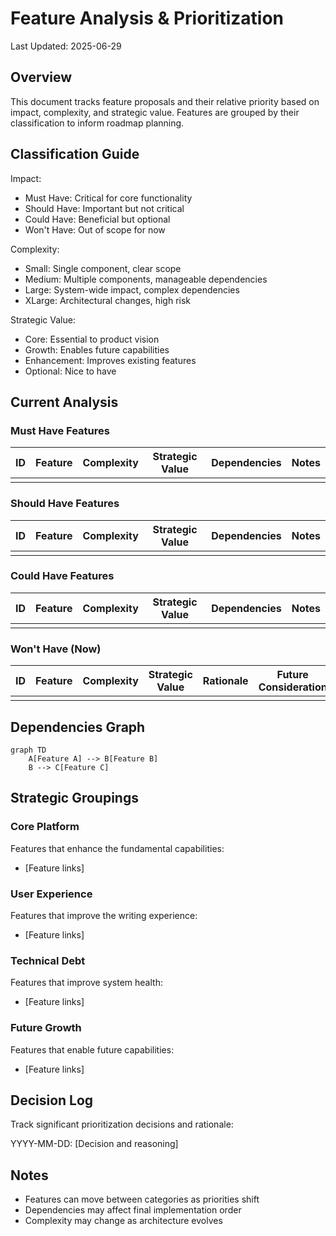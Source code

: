 # Feature Analysis & Prioritization

Last Updated: 2025-06-29

## Overview
This document tracks feature proposals and their relative priority based on impact, complexity, and strategic value. Features are grouped by their classification to inform roadmap planning.

## Classification Guide

Impact:
- Must Have: Critical for core functionality
- Should Have: Important but not critical
- Could Have: Beneficial but optional
- Won't Have: Out of scope for now

Complexity:
- Small: Single component, clear scope
- Medium: Multiple components, manageable dependencies
- Large: System-wide impact, complex dependencies
- XLarge: Architectural changes, high risk

Strategic Value:
- Core: Essential to product vision
- Growth: Enables future capabilities
- Enhancement: Improves existing features
- Optional: Nice to have

## Current Analysis

### Must Have Features
| ID | Feature | Complexity | Strategic Value | Dependencies | Notes |
|----|---------|------------|-----------------|--------------|-------|
|    |         |            |                 |              |       |

### Should Have Features
| ID | Feature | Complexity | Strategic Value | Dependencies | Notes |
|----|---------|------------|-----------------|--------------|-------|
|    |         |            |                 |              |       |

### Could Have Features
| ID | Feature | Complexity | Strategic Value | Dependencies | Notes |
|----|---------|------------|-----------------|--------------|-------|
|    |         |            |                 |              |       |

### Won't Have (Now)
| ID | Feature | Complexity | Strategic Value | Rationale | Future Consideration |
|----|---------|------------|-----------------|-----------|---------------------|
|    |         |            |                 |           |                     |

## Dependencies Graph
```mermaid
graph TD
    A[Feature A] --> B[Feature B]
    B --> C[Feature C]
```

## Strategic Groupings

### Core Platform
Features that enhance the fundamental capabilities:
- [Feature links]

### User Experience
Features that improve the writing experience:
- [Feature links]

### Technical Debt
Features that improve system health:
- [Feature links]

### Future Growth
Features that enable future capabilities:
- [Feature links]

## Decision Log
Track significant prioritization decisions and rationale:

YYYY-MM-DD: [Decision and reasoning]

## Notes
- Features can move between categories as priorities shift
- Dependencies may affect final implementation order
- Complexity may change as architecture evolves